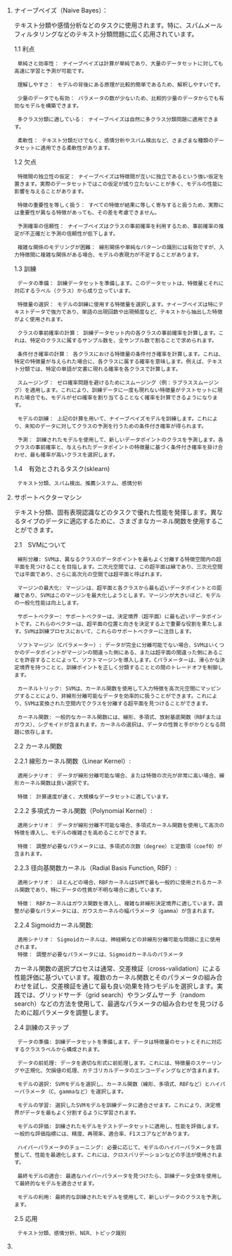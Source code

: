 1. ナイーブベイズ（Naive Bayes）： 
    
    テキスト分類や感情分析などのタスクに使用されます。特に、スパムメールフィルタリングなどのテキスト分類問題に広く応用されています。
    
    1.1 利点
    
        単純さと効率性： ナイーブベイズは計算が単純であり、大量のデータセットに対しても高速に学習と予測が可能です。
        
        理解しやすさ： モデルの背後にある原理が比較的簡単であるため、解釈しやすいです。
        
        少量のデータでも有効： パラメータの数が少ないため、比較的少量のデータからでも有効なモデルを構築できます。
        
        多クラス分類に適している： ナイーブベイズは自然に多クラス分類問題に適用できます。
        
        柔軟性： テキスト分類だけでなく、感情分析やスパム検出など、さまざまな種類のデータセットに適用できる柔軟性があります。
    
    1.2 欠点

        特徴間の独立性の仮定： ナイーブベイズは特徴間が互いに独立であるという強い仮定を置きます。実際のデータセットではこの仮定が成り立たないことが多く、モデルの性能に影響を与えることがあります。
        
        特徴の重要性を等しく扱う： すべての特徴が結果に等しく寄与すると扱うため、実際には重要性が異なる特徴があっても、その差を考慮できません。
        
        予測確率の信頼性： ナイーブベイズはクラスの事前確率を利用するため、事前確率の推定が不正確だと予測の信頼性が低下します。
        
        複雑な関係のモデリングが困難： 線形関係や単純なパターンの識別には有効ですが、入力特徴間に複雑な関係がある場合、モデルの表現力が不足することがあります。

    1.3 訓練

        データの準備： 訓練データセットを準備します。このデータセットは、特徴量とそれに対応するラベル（クラス）から成り立っています。

        特徴量の選択： モデルの訓練に使用する特徴量を選択します。ナイーブベイズは特にテキストデータで強力であり、単語の出現回数や出現頻度など、テキストから抽出した特徴がよく使用されます。

        クラスの事前確率の計算： 訓練データセット内の各クラスの事前確率を計算します。これは、特定のクラスに属するサンプル数を、全サンプル数で割ることで求められます。

        条件付き確率の計算： 各クラスにおける特徴量の条件付き確率を計算します。これは、特定の特徴量が与えられた場合に、各クラスに属する確率を意味します。例えば、テキスト分類では、特定の単語が文書に現れる確率を各クラスで計算します。

        スムージング： ゼロ確率問題を避けるためにスムージング（例：ラプラススムージング）を適用します。これにより、訓練データに一度も現れない特徴量がテストセットに現れた場合でも、モデルがゼロ確率を割り当てることなく確率を計算できるようになります。

        モデルの訓練： 上記の計算を用いて、ナイーブベイズモデルを訓練します。これにより、未知のデータに対してクラスの予測を行うための条件付き確率が得られます。

        予測： 訓練されたモデルを使用して、新しいデータポイントのクラスを予測します。各クラスの事前確率と、与えられたデータポイントの特徴量に基づく条件付き確率を掛け合わせ、最も確率が高いクラスを選択します。

    1.4　有効とされるタスク(sklearn)

        テキスト分類、スパム検出、推薦システム、感情分析
    
2. サポートベクターマシン　

    テキスト分類、固有表現認識などのタスクで優れた性能を発揮します。異なるタイプのデータに適応するために、さまざまなカーネル関数を使用することができます。

    2.1　SVMについて

        線形分離: SVMは、異なるクラスのデータポイントを最もよく分離する特徴空間内の超平面を見つけることを目指します。二次元空間では、この超平面は線であり、三次元空間では平面であり、さらに高次元の空間では超平面と呼ばれます。

        マージンの最大化: マージンは、超平面と各クラスから最も近いデータポイントとの距離であり、SVMはこのマージンを最大化しようとします。マージンが大きいほど、モデルの一般化性能は向上します。

        サポートベクター: サポートベクターは、決定境界（超平面）に最も近いデータポイントです。これらのベクターは、超平面の位置と向きを決定する上で重要な役割を果たします。SVMは訓練プロセスにおいて、これらのサポートベクターに注目します。

        ソフトマージン（Cパラメーター）: データが完全に分離可能でない場合、SVMはいくつかのデータポイントがマージンの間違った側にある、または超平面の間違った側にあることを許容することによって、ソフトマージンを導入します。Cパラメーターは、滑らかな決定境界を持つことと、訓練ポイントを正しく分類することとの間のトレードオフを制御します。

        カーネルトリック: SVMは、カーネル関数を使用して入力特徴を高次元空間にマッピングすることにより、非線形分離可能なデータを効率的に扱うことができます。これにより、SVMは変換された空間内でクラスを分離する超平面を見つけることができます。

        カーネル関数: 一般的なカーネル関数には、線形、多項式、放射基底関数（RBFまたはガウス）、シグモイドが含まれます。カーネルの選択は、データの性質と手がかりとなる問題に依存します。
    
    2.2 カーネル関数

    2.2.1 線形カーネル関数（Linear Kernel）:
        
        適用シナリオ： データが線形分離可能な場合、または特徴の次元が非常に高い場合、線形カーネル関数は良い選択です。
        
        特徴： 計算速度が速く、大規模なデータセットに適しています。
        
    2.2.2 多項式カーネル関数（Polynomial Kernel）:

        適用シナリオ： データが線形分離不可能な場合、多項式カーネル関数を使用して高次の特徴を導入し、モデルの複雑さを高めることができます。
        
        特徴： 調整が必要なパラメータには、多項式の次数（degree）と定数項（coef0）が含まれます。
        
    2.2.3 径向基関数カーネル（Radial Basis Function, RBF）:

        適用シナリオ： ほとんどの場合、RBFカーネルはSVMで最も一般的に使用されるカーネル関数であり、特にデータの性質が不明な場合に適しています。
        
        特徴： RBFカーネルはガウス関数を導入し、複雑な非線形決定境界に適しています。調整が必要なパラメータには、ガウスカーネルの幅パラメータ（gamma）が含まれます。
    
    2.2.4 Sigmoidカーネル関数:

        適用シナリオ： Sigmoidカーネルは、神経網などの非線形分離可能な問題に主に使用されます。
        特徴： 調整が必要なパラメータには、Sigmoidカーネルのパラメータ
        
    カーネル関数の選択プロセスは通常、交差検証（cross-validation）による性能評価に基づいています。複数のカーネル関数とそのパラメータの組み合わせを試し、交差検証を通じて最も良い効果を持つモデルを選択します。実践では、グリッドサーチ（grid search）やランダムサーチ（random search）などの方法を使用して、最適なパラメータの組み合わせを見つけるために超パラメータを調整します。

    2.4 訓練のステップ

        データの準備: 訓練データセットを準備します。データは特徴量のセットとそれに対応するクラスラベルから構成されます。

        データの前処理: データを適切な形式に前処理します。これには、特徴量のスケーリングや正規化、欠損値の処理、カテゴリカルデータのエンコーディングなどが含まれます。

        モデルの選択: SVMモデルを選択し、カーネル関数（線形、多項式、RBFなど）とハイパーパラメータ（C、gammaなど）を選択します。

        モデルの学習: 選択したSVMモデルを訓練データに適合させます。これにより、決定境界がデータを最もよく分割するように学習されます。

        モデルの評価: 訓練されたモデルをテストデータセットに適用し、性能を評価します。一般的な評価指標には、精度、再現率、適合率、F1スコアなどがあります。

        ハイパーパラメータのチューニング: 必要に応じて、モデルのハイパーパラメータを調整して、性能を最適化します。これには、クロスバリデーションなどの手法が使用されます。

        最終モデルの適合: 最適なハイパーパラメータを見つけたら、訓練データ全体を使用して最終的なモデルを適合させます。

        モデルの利用: 最終的な訓練されたモデルを使用して、新しいデータのクラスを予測します。

    2.5 応用

        テキスト分類、感情分析、NER、トピック識別

3. 

    
